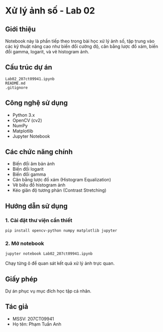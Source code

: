 # Xử lý ảnh số - Lab 02

## Giới thiệu

Notebook này là phần tiếp theo trong bài học xử lý ảnh số, tập trung vào các kỹ thuật nâng cao như biến đổi cường độ, cân bằng lược đồ xám, biến đổi gamma, logarit, và vẽ histogram ảnh.

## Cấu trúc dự án

```
Lab02_207ct09941.ipynb
README.md
.gitignore
```

## Công nghệ sử dụng

- Python 3.x
- OpenCV (cv2)
- NumPy
- Matplotlib
- Jupyter Notebook

## Các chức năng chính

- Biến đổi âm bản ảnh
- Biến đổi logarit
- Biến đổi gamma
- Cân bằng lược đồ xám (Histogram Equalization)
- Vẽ biểu đồ histogram ảnh
- Kéo giãn độ tương phản (Contrast Stretching)

## Hướng dẫn sử dụng

### 1. Cài đặt thư viện cần thiết

```bash
pip install opencv-python numpy matplotlib jupyter
```

### 2. Mở notebook

```bash
jupyter notebook Lab02_207ct09941.ipynb
```

Chạy từng ô để quan sát kết quả xử lý ảnh trực quan.

## Giấy phép

Dự án phục vụ mục đích học tập cá nhân.

## Tác giả

- MSSV: 207CT09941
- Họ tên: Phạm Tuấn Anh
